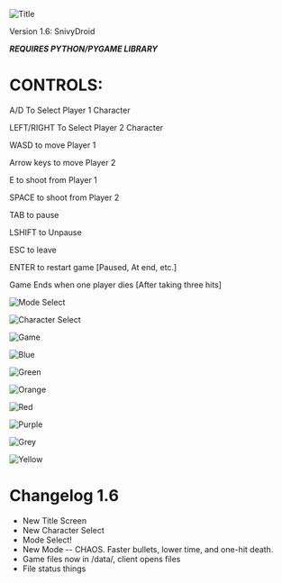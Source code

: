 ![Title](https://i.imgur.com/pvWhary.png) 

Version 1.6: SnivyDroid

***REQUIRES PYTHON/PYGAME LIBRARY***

# CONTROLS:
A/D To Select Player 1 Character

LEFT/RIGHT To Select Player 2 Character

WASD to move Player 1

Arrow keys to move Player 2

E to shoot from Player 1

SPACE to shoot from Player 2

TAB to pause

LSHIFT to Unpause

ESC to leave

ENTER to restart game [Paused, At end, etc.]

Game Ends when one player dies [After taking three hits]

![Mode Select](https://i.imgur.com/MyDVS7t.png "Mode Select")

![Character Select](https://i.imgur.com/fo8ZRiq.png "Character Select")

![Game](https://i.imgur.com/wL76rxt.png "Game in Action")

![Blue](https://i.imgur.com/pD5AZqO.png "Blue")

![Green](https://i.imgur.com/xsTXprV.png "Green")

![Orange](https://i.imgur.com/LDyIXrp.png "Orange")

![Red](https://i.imgur.com/UcZDa4W.png "Red")

![Purple](https://i.imgur.com/hOSbbuM.png "Purple")

![Grey](https://i.imgur.com/fFwBq3y.png "Grey")

![Yellow](https://i.imgur.com/rXCyQo1.png "Yellow")

# Changelog 1.6
- New Title Screen
- New Character Select
- Mode Select!
- New Mode -- CHAOS. Faster bullets, lower time, and one-hit death.
- Game files now in /data/, client opens files
- File status things
